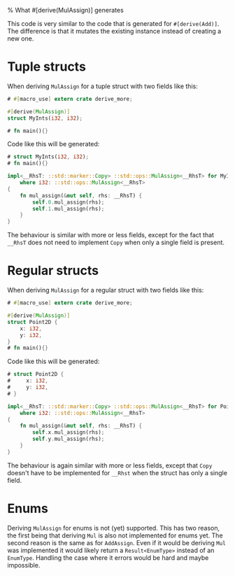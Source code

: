 % What #[derive(MulAssign)] generates

This code is very similar to the code that is generated for `#[derive(Add)]`.
The difference is that it mutates the existing instance instead of creating a
new one.

# Tuple structs

When deriving `MulAssign` for a tuple struct with two fields like this:

```rust
# #[macro_use] extern crate derive_more;

#[derive(MulAssign)]
struct MyInts(i32, i32);

# fn main(){}
```

Code like this will be generated:

```rust
# struct MyInts(i32, i32);
# fn main(){}

impl<__RhsT: ::std::marker::Copy> ::std::ops::MulAssign<__RhsT> for MyInts
    where i32: ::std::ops::MulAssign<__RhsT>
{
    fn mul_assign(&mut self, rhs: __RhsT) {
        self.0.mul_assign(rhs);
        self.1.mul_assign(rhs);
    }
}
```

The behaviour is similar with more or less fields, except for the fact that
`__RhsT` does not need to implement `Copy` when only a single field is present.



# Regular structs


When deriving `MulAssign` for a regular struct with two fields like this:

```rust
# #[macro_use] extern crate derive_more;

#[derive(MulAssign)]
struct Point2D {
    x: i32,
    y: i32,
}
# fn main(){}
```

Code like this will be generated:

```rust
# struct Point2D {
#     x: i32,
#     y: i32,
# }

impl<__RhsT: ::std::marker::Copy> ::std::ops::MulAssign<__RhsT> for Point2D
    where i32: ::std::ops::MulAssign<__RhsT>
{
    fn mul_assign(&mut self, rhs: __RhsT) {
        self.x.mul_assign(rhs);
        self.y.mul_assign(rhs);
    }
}
```

The behaviour is again similar with more or less fields, except that `Copy`
doesn't have to be implemented for `__Rhst` when the struct has only a single
field.


# Enums

Deriving `MulAssign` for enums is not (yet) supported.
This has two reason, the first being that deriving `Mul` is also not implemented
for enums yet.
The second reason is the same as for `AddAssign`.
Even if it would be deriving `Mul` was implemented it would likely return a
`Result<EnumType>` instead of an `EnumType`.
Handling the case where it errors would be hard and maybe impossible.
